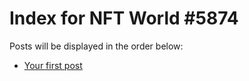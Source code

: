 # Index for NFT World #5874
Posts will be displayed in the order below:

- [Your first post](./001-first.md)

